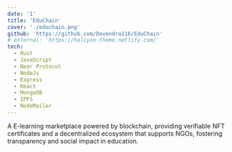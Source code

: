 ```yaml
---
date: '1'
title: 'EduChain'
cover: './educhain.png'
github: 'https://github.com/Devendra116/EduChain'
# external: 'https://halcyon-theme.netlify.com/'
tech:
  - Rust
  - JavaScript
  - Near Protocol
  - NodeJs
  - Express
  - React
  - MongoDB
  - IPFS
  - NodeMailer
---
```


A E-learning marketplace powered by blockchain, providing verifiable NFT certificates and a decentralized ecosystem that supports NGOs, fostering transparency and social impact in education.
